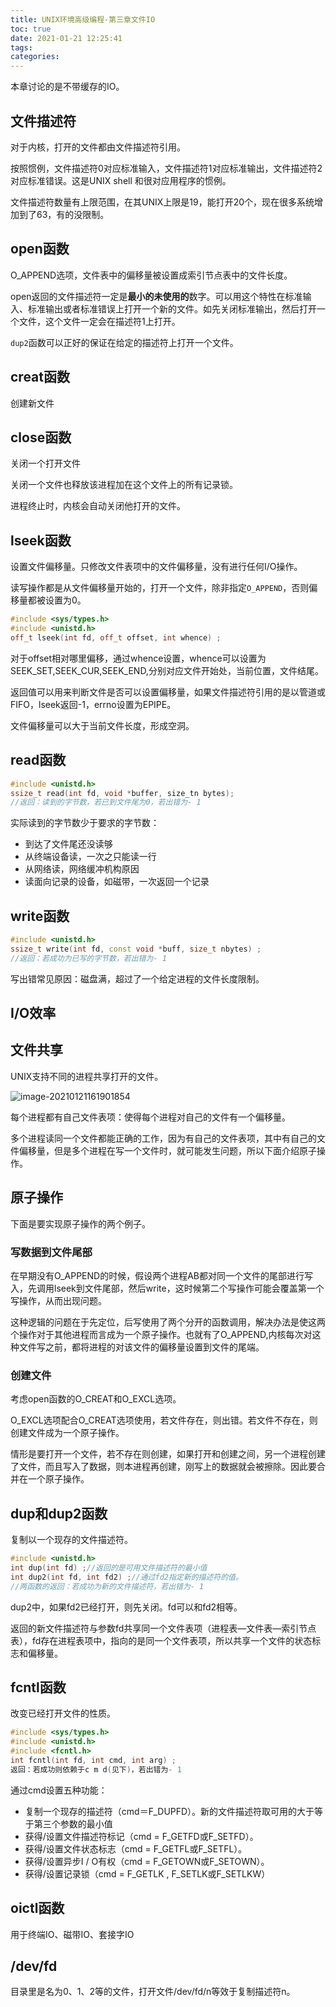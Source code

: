 ```yaml
---
title: UNIX环境高级编程-第三章文件IO
toc: true
date: 2021-01-21 12:25:41
tags:
categories:
---
```


本章讨论的是不带缓存的IO。

<!--more-->

## 文件描述符

对于内核，打开的文件都由文件描述符引用。

按照惯例，文件描述符0对应标准输入，文件描述符1对应标准输出，文件描述符2对应标准错误。这是UNIX shell 和很对应用程序的惯例。

文件描述符数量有上限范围，在其UNIX上限是19，能打开20个，现在很多系统增加到了63，有的没限制。

## open函数

O_APPEND选项，文件表中的偏移量被设置成索引节点表中的文件长度。

open返回的文件描述符一定是**最小的未使用的**数字。可以用这个特性在标准输入、标准输出或者标准错误上打开一个新的文件。如先关闭标准输出，然后打开一个文件，这个文件一定会在描述符1上打开。

`dup2`函数可以正好的保证在给定的描述符上打开一个文件。

## creat函数

创建新文件

## close函数

关闭一个打开文件

关闭一个文件也释放该进程加在这个文件上的所有记录锁。

进程终止时，内核会自动关闭他打开的文件。

## lseek函数

设置文件偏移量。只修改文件表项中的文件偏移量，没有进行任何I/O操作。

读写操作都是从文件偏移量开始的，打开一个文件，除非指定`O_APPEND`，否则偏移量都被设置为0。

```c++
#include <sys/types.h>
#include <unistd.h>
off_t lseek(int fd, off_t offset, int whence) ;
```

对于offset相对哪里偏移，通过whence设置，whence可以设置为SEEK_SET,SEEK_CUR,SEEK_END,分别对应文件开始处，当前位置，文件结尾。

返回值可以用来判断文件是否可以设置偏移量，如果文件描述符引用的是以管道或FIFO，lseek返回-1，errno设置为EPIPE。

文件偏移量可以大于当前文件长度，形成空洞。

## read函数

```c++
#include <unistd.h>
ssize_t read(int fd, void *buffer, size_tn bytes);
//返回：读到的字节数，若已到文件尾为0，若出错为- 1
```

实际读到的字节数少于要求的字节数：

* 到达了文件尾还没读够
* 从终端设备读，一次之只能读一行
* 从网络读，网络缓冲机构原因
* 读面向记录的设备，如磁带，一次返回一个记录

## write函数

```c++
#include <unistd.h>
ssize_t write(int fd, const void *buff, size_t nbytes) ;
//返回：若成功为已写的字节数，若出错为- 1
```

写出错常见原因：磁盘满，超过了一个给定进程的文件长度限制。

## I/O效率

## 文件共享

UNIX支持不同的进程共享打开的文件。

![image-20210121161901854](D:\code\myBlog\Blog\source\_posts\UNIX环境高级编程-第三章文件IO\image-20210121161901854.png)

每个进程都有自己文件表项：使得每个进程对自己的文件有一个偏移量。

多个进程读同一个文件都能正确的工作，因为有自己的文件表项，其中有自己的文件偏移量，但是多个进程在写一个文件时，就可能发生问题，所以下面介绍原子操作。

## 原子操作

下面是要实现原子操作的两个例子。

### 写数据到文件尾部

在早期没有O_APPEND的时候，假设两个进程AB都对同一个文件的尾部进行写入，先调用lseek到文件尾部，然后write，这时候第二个写操作可能会覆盖第一个写操作，从而出现问题。

这种逻辑的问题在于先定位，后写使用了两个分开的函数调用，解决办法是使这两个操作对于其他进程而言成为一个原子操作。也就有了O_APPEND,内核每次对这种文件写之前，都将进程的对该文件的偏移量设置到文件的尾端。

### 创建文件

考虑open函数的O_CREAT和O_EXCL选项。

O_EXCL选项配合O_CREAT选项使用，若文件存在，则出错。若文件不存在，则创建文件成为一个原子操作。

情形是要打开一个文件，若不存在则创建，如果打开和创建之间，另一个进程创建了文件，而且写入了数据，则本进程再创建，刚写上的数据就会被擦除。因此要合并在一个原子操作。

## dup和dup2函数

复制以一个现存的文件描述符。

```c++
#include <unistd.h>
int dup(int fd) ;//返回的是可用文件描述符的最小值
int dup2(int fd, int fd2) ;//通过fd2指定新的描述符的值。
//两函数的返回：若成功为新的文件描述符，若出错为- 1
```

dup2中，如果fd2已经打开，则先关闭。fd可以和fd2相等。

返回的新文件描述符与参数fd共享同一个文件表项（进程表—文件表—索引节点表），fd存在进程表项中，指向的是同一个文件表项，所以共享一个文件的状态标志和偏移量。

## fcntl函数

改变已经打开文件的性质。

```c++
#include <sys/types.h>
#include <unistd.h>
#include <fcntl.h>
int fcntl(int fd, int cmd, int arg) ;
返回：若成功则依赖于c m d(见下)，若出错为- 1
```

通过cmd设置五种功能：

* 复制一个现存的描述符（cmd＝F_DUPFD）。新的文件描述符取可用的大于等于第三个参数的最小值
* 获得/设置文件描述符标记（cmd = F_GETFD或F_SETFD）。
* 获得/设置文件状态标志（cmd = F_GETFL或F_SETFL）。
* 获得/设置异步I / O有权（cmd = F_GETOWN或F_SETOWN）。
* 获得/设置记录锁（cmd = F_GETLK , F_SETLK或F_SETLKW）

## oictl函数

用于终端IO、磁带IO、套接字IO

## /dev/fd

目录里是名为0、1、2等的文件，打开文件/dev/fd/n等效于复制描述符n。